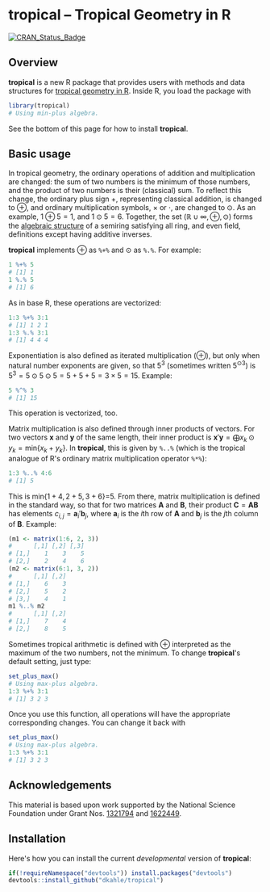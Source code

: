 **tropical** – Tropical Geometry in R
=====================================

[![CRAN\_Status\_Badge](http://www.r-pkg.org/badges/version/tropical)](https://cran.r-project.org/package=tropical)

Overview
--------

**tropical** is a new R package that provides users with methods and data structures for [tropical geometry in R](https://en.wikipedia.org/wiki/Tropical_geometry). Inside R, you load the package with

``` r
library(tropical)
# Using min-plus algebra.
```

See the bottom of this page for how to install **tropical**.

Basic usage
-----------

In tropical geometry, the ordinary operations of addition and multiplication are changed: the sum of two numbers is the minimum of those numbers, and the product of two numbers is their (classical) sum. To reflect this change, the ordinary plus sign +, representing classical addition, is changed to ⊕, and ordinary multiplication symbols, × or ⋅, are changed to ⊙. As an example, 1 ⊕ 5 = 1, and 1 ⊙ 5 = 6. Together, the set (ℝ ∪ ∞, ⊕, ⊙) forms the [algebraic structure](https://en.wikipedia.org/wiki/Algebraic_structure) of a semiring satisfying all ring, and even field, definitions except having additive inverses.

**tropical** implements ⊕ as `%+%` and ⊙ as `%.%`. For example:

``` r
1 %+% 5
# [1] 1
1 %.% 5
# [1] 6
```

As in base R, these operations are vectorized:

``` r
1:3 %+% 3:1
# [1] 1 2 1
1:3 %.% 3:1
# [1] 4 4 4
```

Exponentiation is also defined as iterated multiplication (⊕), but only when natural number exponents are given, so that 5<sup>3</sup> (sometimes written 5<sup>⊙3</sup>) is 5<sup>3</sup> = 5 ⊙ 5 ⊙ 5 = 5 + 5 + 5 = 3 × 5 = 15. Example:

``` r
5 %^% 3
# [1] 15
```

This operation is vectorized, too.

Matrix multiplication is also defined through inner products of vectors. For two vectors **x** and **y** of the same length, their inner product is **x**′**y** = ⨁*x*<sub>*k*</sub> ⊙ *y*<sub>*k*</sub> = min{*x*<sub>*k*</sub> + *y*<sub>*k*</sub>}. In **tropical**, this is given by `%..%` (which is the tropical analogue of R's ordinary matrix multiplication operator `%*%`):

``` r
1:3 %..% 4:6
# [1] 5
```

This is min{1 + 4, 2 + 5, 3 + 6}=5. From there, matrix multiplication is defined in the standard way, so that for two matrices **A** and **B**, their product **C** = **AB** has elements *c*<sub>*i*, *j*</sub> = **a**<sub>*i*</sub>′**b**<sub>*j*</sub>, where **a**<sub>*i*</sub> is the *i*th row of **A** and **b**<sub>*j*</sub> is the *j*th column of **B**. Example:

``` r
(m1 <- matrix(1:6, 2, 3))
#      [,1] [,2] [,3]
# [1,]    1    3    5
# [2,]    2    4    6
(m2 <- matrix(6:1, 3, 2))
#      [,1] [,2]
# [1,]    6    3
# [2,]    5    2
# [3,]    4    1
m1 %..% m2
#      [,1] [,2]
# [1,]    7    4
# [2,]    8    5
```

Sometimes tropical arithmetic is defined with ⊕ interpreted as the maximum of the two numbers, not the minimum. To change **tropical**'s default setting, just type:

``` r
set_plus_max()
# Using max-plus algebra.
1:3 %+% 3:1
# [1] 3 2 3
```

Once you use this function, all operations will have the appropriate corresponding changes. You can change it back with

``` r
set_plus_max()
# Using max-plus algebra.
1:3 %+% 3:1
# [1] 3 2 3
```

Acknowledgements
----------------

This material is based upon work supported by the National Science Foundation under Grant Nos. [1321794](https://nsf.gov/awardsearch/showAward?AWD_ID=1321794) and [1622449](https://nsf.gov/awardsearch/showAward?AWD_ID=1622449).

Installation
------------

Here's how you can install the current *developmental* version of **tropical**:

``` r
if(!requireNamespace("devtools")) install.packages("devtools")
devtools::install_github("dkahle/tropical")
```
